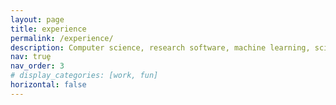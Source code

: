```yaml
---
layout: page
title: experience
permalink: /experience/
description: Computer science, research software, machine learning, scientific machine learning, and open-source. (Under construction, meanwhile please refer to my CV - https://saransh-cpp.github.io/assets/pdf/CVSept22.pdf)
nav: true̥
nav_order: 3
# display_categories: [work, fun]
horizontal: false
---
```

